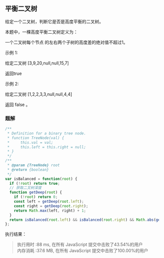 ## 平衡二叉树

给定一个二叉树，判断它是否是高度平衡的二叉树。

本题中，一棵高度平衡二叉树定义为：

一个二叉树每个节点 的左右两个子树的高度差的绝对值不超过1。

示例 1:

给定二叉树 [3,9,20,null,null,15,7]


返回true

示例 2:

给定二叉树 [1,2,2,3,3,null,null,4,4]

返回 false 。


### 题解

```javascript
/**
 * Definition for a binary tree node.
 * function TreeNode(val) {
 *     this.val = val;
 *     this.left = this.right = null;
 * }
 */
/**
 * @param {TreeNode} root
 * @return {boolean}
 */
var isBalanced = function(root) {
  if (!root) return true;
  // 获取二叉树深度
  function getDeep(root) {
    if (!root) return 0;
    const left = getDeep(root.left);
    const right = getDeep(root.right);
    return Math.max(left, right) + 1;
  }
  return isBalanced(root.left) && isBalanced(root.right) && Math.abs(getDeep(root.left) - getDeep(root.right)) < 2;
};
```
执行结果：
> 执行用时 :88 ms, 在所有 JavaScript 提交中击败了43.54%的用户  
> 内存消耗 :37.6 MB, 在所有 JavaScript 提交中击败了100.00%的用户